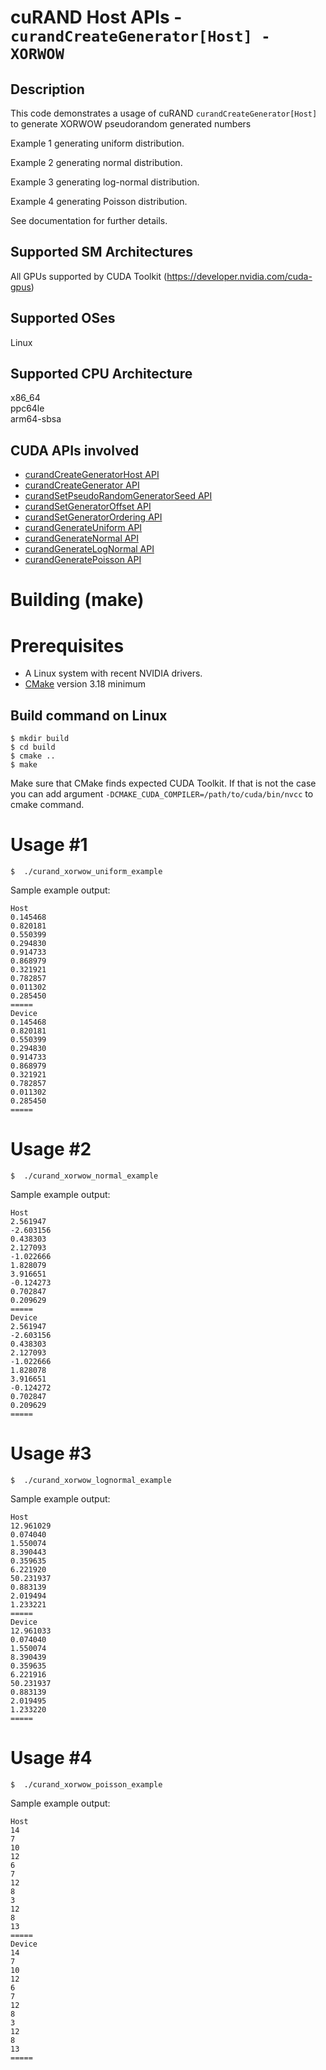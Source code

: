 # cuRAND Host APIs - `curandCreateGenerator[Host] - XORWOW`

## Description

This code demonstrates a usage of cuRAND `curandCreateGenerator[Host]` to generate XORWOW pseudorandom generated numbers

Example 1 generating uniform distribution.

Example 2 generating normal distribution.

Example 3 generating log-normal distribution.

Example 4 generating Poisson distribution.

See documentation for further details.

## Supported SM Architectures

All GPUs supported by CUDA Toolkit (https://developer.nvidia.com/cuda-gpus)  

## Supported OSes

Linux  

## Supported CPU Architecture

x86_64  
ppc64le  
arm64-sbsa

## CUDA APIs involved
- [curandCreateGeneratorHost API](https://docs.nvidia.com/cuda/curand/group__HOST.html#group__HOST_1g35b6e9396d5b54b52ba9053496ad4ff4)
- [curandCreateGenerator API](https://docs.nvidia.com/cuda/curand/group__HOST.html#group__HOST_1g56ff2b3cf7e28849f73a1e22022bcbfd)
- [curandSetPseudoRandomGeneratorSeed API](https://docs.nvidia.com/cuda/curand/group__HOST.html#group__HOST_1gbcd2982aa3d53571b8ad12d8188b139b)
- [curandSetGeneratorOffset API](https://docs.nvidia.com/cuda/curand/group__HOST.html#group__HOST_1gb21ba987f85486e552797206451b0939)
- [curandSetGeneratorOrdering API](https://docs.nvidia.com/cuda/curand/group__HOST.html#group__HOST_1gf1aa05715d726f94002d03237405fc5d)
- [curandGenerateUniform API](https://docs.nvidia.com/cuda/curand/group__HOST.html#group__HOST_1g5df92a7293dc6b2e61ea481a2069ebc2)
- [curandGenerateNormal API](https://docs.nvidia.com/cuda/curand/group__HOST.html#group__HOST_1gb9280e447ef04e1dec4611720bd0eb69)
- [curandGenerateLogNormal API](https://docs.nvidia.com/cuda/curand/group__HOST.html#group__HOST_1g3569cc960eb1a31357752fc813e21f49)
- [curandGeneratePoisson API](https://docs.nvidia.com/cuda/curand/group__HOST.html#group__HOST_1g425c7c13db4444e6150d159bb1417f05)

# Building (make)

# Prerequisites
- A Linux system with recent NVIDIA drivers.
- [CMake](https://cmake.org/download) version 3.18 minimum

## Build command on Linux
```
$ mkdir build
$ cd build
$ cmake ..
$ make
```
Make sure that CMake finds expected CUDA Toolkit. If that is not the case you can add argument `-DCMAKE_CUDA_COMPILER=/path/to/cuda/bin/nvcc` to cmake command.

# Usage #1
```
$  ./curand_xorwow_uniform_example
```

Sample example output:

```
Host
0.145468
0.820181
0.550399
0.294830
0.914733
0.868979
0.321921
0.782857
0.011302
0.285450
=====
Device
0.145468
0.820181
0.550399
0.294830
0.914733
0.868979
0.321921
0.782857
0.011302
0.285450
=====
```

# Usage #2
```
$  ./curand_xorwow_normal_example
```

Sample example output:

```
Host
2.561947
-2.603156
0.438303
2.127093
-1.022666
1.828079
3.916651
-0.124273
0.702847
0.209629
=====
Device
2.561947
-2.603156
0.438303
2.127093
-1.022666
1.828078
3.916651
-0.124272
0.702847
0.209629
=====
```

# Usage #3
```
$  ./curand_xorwow_lognormal_example
```

Sample example output:

```
Host
12.961029
0.074040
1.550074
8.390443
0.359635
6.221920
50.231937
0.883139
2.019494
1.233221
=====
Device
12.961033
0.074040
1.550074
8.390439
0.359635
6.221916
50.231937
0.883139
2.019495
1.233220
=====
```

# Usage #4
```
$  ./curand_xorwow_poisson_example
```

Sample example output:

```
Host
14
7
10
12
6
7
12
8
3
12
8
13
=====
Device
14
7
10
12
6
7
12
8
3
12
8
13
=====
```